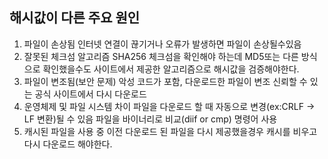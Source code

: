 
## 해시값이 다른 주요 원인
1. 파일이 손상됨
	인터넷 연결이 끊기거나 오류가 발생하면 파일이 손상될수있음
2. 잘못된 체크섬 알고리즘
	SHA256 체크섬을 확인해야 하는데 MD5또는 다른 방식으로 확인했을수도
	사이트에서 제공한 알고리즘으로 해시값을 검증해야한다.
3. 파일이 변조됨(보안 문제)
	악성 코드가 포함, 다운로드한 파일이 변조
	신뢰할 수 있는 공식 사이트에서 다시 다운로드
4. 운영체제 및 파일 시스템 차이
	파일을 다운로드 할 때 자동으로 변경(ex:CRLF -> LF 변환)될 수 있음
	파일을 바이너리로 비교(diif or cmp) 명령어 사용
5. 캐시된 파일을 사용 중
	이전 다운로드 된 파일을 다시 제공했을경우
	캐시를 비우고 다시 다운로드 해야한다.
